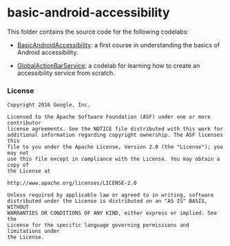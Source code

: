 # basic-android-accessibility

This folder contains the source code for the following codelabs:

- [BasicAndroidAccessibility](https://github.com/googlecodelabs/basic-android-accessibility/tree/master/BasicAndroidAccessibility):
a first course in understanding the basics of Android accessibility.

- [GlobalActionBarService](https://github.com/googlecodelabs/basic-android-accessibility/tree/master/GlobalActionBarService):
a codelab for learning how to create an accessibility service from scratch.

### License

```
Copyright 2016 Google, Inc.

Licensed to the Apache Software Foundation (ASF) under one or more contributor
license agreements. See the NOTICE file distributed with this work for
additional information regarding copyright ownership. The ASF licenses this
file to you under the Apache License, Version 2.0 (the "License"); you may not
use this file except in compliance with the License. You may obtain a copy of
the License at

http://www.apache.org/licenses/LICENSE-2.0

Unless required by applicable law or agreed to in writing, software
distributed under the License is distributed on an "AS IS" BASIS, WITHOUT
WARRANTIES OR CONDITIONS OF ANY KIND, either express or implied. See the
License for the specific language governing permissions and limitations under
the License.
```
